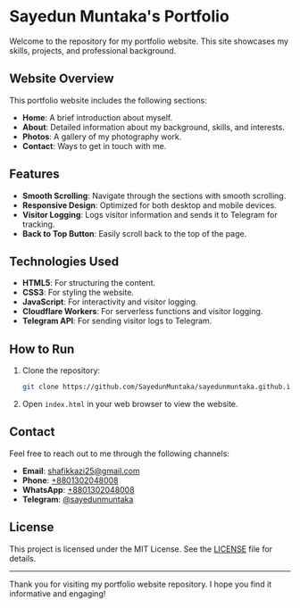 # Sayedun Muntaka's Portfolio

Welcome to the repository for my portfolio website. This site showcases my skills, projects, and professional background.

## Website Overview

This portfolio website includes the following sections:
- **Home**: A brief introduction about myself.
- **About**: Detailed information about my background, skills, and interests.
- **Photos**: A gallery of my photography work.
- **Contact**: Ways to get in touch with me.

## Features

- **Smooth Scrolling**: Navigate through the sections with smooth scrolling.
- **Responsive Design**: Optimized for both desktop and mobile devices.
- **Visitor Logging**: Logs visitor information and sends it to Telegram for tracking.
- **Back to Top Button**: Easily scroll back to the top of the page.

## Technologies Used

- **HTML5**: For structuring the content.
- **CSS3**: For styling the website.
- **JavaScript**: For interactivity and visitor logging.
- **Cloudflare Workers**: For serverless functions and visitor logging.
- **Telegram API**: For sending visitor logs to Telegram.

## How to Run

1. Clone the repository:
    ```sh
    git clone https://github.com/SayedunMuntaka/sayedunmuntaka.github.io.git
    ```
2. Open `index.html` in your web browser to view the website.

## Contact

Feel free to reach out to me through the following channels:
- **Email**: [shafikkazi25@gmail.com](mailto:shafikkazi25@gmail.com)
- **Phone**: [+8801302048008](tel:+8801302048008)
- **WhatsApp**: [+8801302048008](https://wa.me/8801302048008)
- **Telegram**: [@sayedunmuntaka](https://t.me/sayedunmuntaka)

## License

This project is licensed under the MIT License. See the [LICENSE](LICENSE) file for details.

---

Thank you for visiting my portfolio website repository. I hope you find it informative and engaging!
